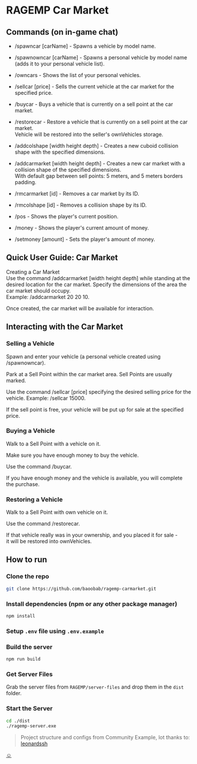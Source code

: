 # RAGEMP Car Market

## Commands (on in-game chat)
- /spawncar [carName] - Spawns a vehicle by model name.

- /spawnowncar [carName] - Spawns a personal vehicle by model name (adds it to your personal vehicle list).

- /owncars - Shows the list of your personal vehicles.

- /sellcar [price] - Sells the current vehicle at the car market for the specified price.

- /buycar - Buys a vehicle that is currently on a sell point at the car market.

- /restorecar - Restore a vehicle that is currently on a sell point at the car market.<br>
  Vehicle will be restored into the seller's ownVehicles storage.

- /addcolshape [width height depth] - Creates a new cuboid collision shape with the specified dimensions.

- /addcarmarket [width height depth] - Creates a new car market with a collision shape of the specified dimensions.<br>
  With default gap between sell points: 5 meters, and 5 meters borders padding.

- /rmcarmarket [id] - Removes a car market by its ID.

- /rmcolshape [id] - Removes a collision shape by its ID.

- /pos - Shows the player's current position.

- /money - Shows the player's current amount of money.

- /setmoney [amount] - Sets the player's amount of money.

## Quick User Guide: Car Market
Creating a Car Market<br>
Use the command /addcarmarket [width height depth] while standing at the desired location for the car market.
Specify the dimensions of the area the car market should occupy.<br>
Example: /addcarmarket 20 20 10.

Once created, the car market will be available for interaction.

## Interacting with the Car Market
### Selling a Vehicle
Spawn and enter your vehicle (a personal vehicle created using /spawnowncar).

Park at a Sell Point within the car market area. Sell Points are usually marked.

Use the command /sellcar [price] specifying the desired selling price for the vehicle. Example: /sellcar 15000.

If the sell point is free, your vehicle will be put up for sale at the specified price.

### Buying a Vehicle
Walk to a Sell Point with a vehicle on it.

Make sure you have enough money to buy the vehicle.

Use the command /buycar.

If you have enough money and the vehicle is available, you will complete the purchase.

### Restoring a Vehicle
Walk to a Sell Point with own vehicle on it.

Use the command /restorecar.

If that vehicle really was in your ownership, and you placed it for sale -<br>
it will be restored into ownVehicles.

## How to run

### Clone the repo
```sh
git clone https://github.com/baoobab/ragemp-carmarket.git
```

### Install dependencies (npm or any other package manager)
```sh
npm install
```

### Setup `.env` file using `.env.example`

### Build the server
```sh
npm run build
```

### Get Server Files
Grab the server files from `RAGEMP/server-files` and drop them in the `dist` folder.

### Start the Server

```sh
cd ./dist
./ragemp-server.exe
```

> Project structure and configs from Community Example, lot thanks to: [leonardssh](https://github.com/leonardssh/ragemp-typescript)

[&#9786;](https://imgur.com/a/Rxl865p)
